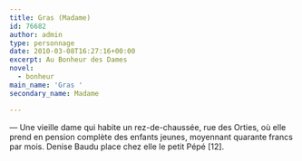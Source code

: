 ```yaml
---
title: Gras (Madame)
id: 76682
author: admin
type: personnage
date: 2010-03-08T16:27:16+00:00
excerpt: Au Bonheur des Dames
novel:
  - bonheur
main_name: 'Gras '
secondary_name: Madame

---
```

— Une vieille dame qui habite un rez-de-chaussée, rue des Orties, où elle prend en pension complète des enfants jeunes, moyennant quarante francs par mois. Denise Baudu place chez elle le petit Pépé [12]. 